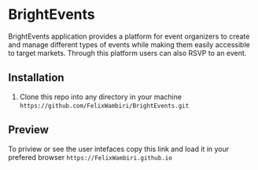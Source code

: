 # BrightEvents
BrightEvents application provides a platform for event organizers to create and manage different types of events while
making them easily accessible to target markets. Through this platform users can also RSVP to an event.

## Installation
1. Clone this repo into any directory in your machine `https://github.com/FelixWambiri/BrightEvents.git`


## Preview
To priview or see the user intefaces copy this link and load it in your prefered browser 
`https://FelixWambiri.github.io`


